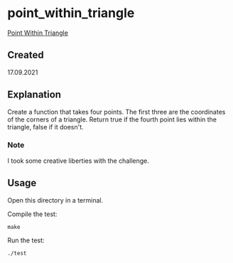# point_within_triangle
[Point Within Triangle](https://edabit.com/challenge/kCapSLB9tWKjCQGNE)

## Created
17.09.2021

## Explanation
Create a function that takes four points. The first three are the coordinates of the corners of a triangle. Return true if the fourth point lies within the triangle, false if it doesn't.

### Note
I took some creative liberties with the challenge.

## Usage
Open this directory in a terminal.

Compile the test:

```shell
make
```

Run the test:

```shell
./test
```

